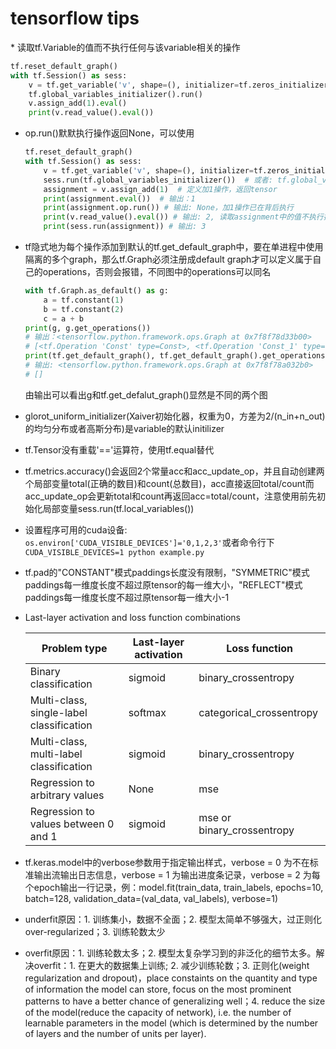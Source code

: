 <h1>tensorflow tips</h1>
* 读取tf.Variable的值而不执行任何与该variable相关的操作

  ```python
  tf.reset_default_graph()
  with tf.Session() as sess:
      v = tf.get_variable('v', shape=(), initializer=tf.zeros_initializer())
      tf.global_variables_initializer().run()
      v.assign_add(1).eval()
      print(v.read_value().eval())
  ```

* op.run()默默执行操作返回None，可以使用

  ```python
  tf.reset_default_graph()
  with tf.Session() as sess:
      v = tf.get_variable('v', shape=(), initializer=tf.zeros_initializer())
      sess.run(tf.global_variables_initializer())  # 或者: tf.global_variables_initializer().run()
      assignment = v.assign_add(1)  # 定义加1操作，返回tensor
      print(assignment.eval())  # 输出：1
      print(assignment.op.run()) # 输出: None，加1操作已在背后执行
      print(v.read_value().eval()) # 输出: 2, 读取assignment中的值不执行操作
      print(sess.run(assignment)) # 输出: 3
  ```

* tf隐式地为每个操作添加到默认的tf.get_default_graph中，要在单进程中使用隔离的多个graph，那么tf.Graph必须注册成default graph才可以定义属于自己的operations，否则会报错，不同图中的operations可以同名

  ```python
  with tf.Graph.as_default() as g:
      a = tf.constant(1)
      b = tf.constant(2)
      c = a + b
  print(g, g.get_operations())  
  # 输出：<tensorflow.python.framework.ops.Graph at 0x7f8f78d33b00>
  # [<tf.Operation 'Const' type=Const>, <tf.Operation 'Const_1' type=Const>, <tf.Operation 'add' type=Add>]
  print(tf.get_default_graph(), tf.get_default_graph().get_operations())
  # 输出: <tensorflow.python.framework.ops.Graph at 0x7f8f78a032b0>
  # []
  ```

  由输出可以看出g和tf.get_defalut_graph()显然是不同的两个图
  
* glorot_uniform_initializer(Xaiver初始化器，权重为0，方差为2/(n_in+n_out)的均匀分布或者高斯分布)是variable的默认initilizer

* tf.Tensor没有重载'=='运算符，使用tf.equal替代

* tf.metrics.accuracy()会返回2个常量acc和acc_update_op，并且自动创建两个局部变量total(正确的数目)和count(总数目)，acc直接返回total/count而acc_update_op会更新total和count再返回acc=total/count，注意使用前先初始化局部变量sess.run(tf.local_variables())

* 设置程序可用的cuda设备: `os.environ['CUDA_VISIBLE_DEVICES']='0,1,2,3'`或者命令行下`CUDA_VISIBLE_DEVICES=1 python example.py`

* tf.pad的"CONSTANT"模式paddings长度没有限制，"SYMMETRIC"模式paddings每一维度长度不超过原tensor的每一维大小，"REFLECT"模式paddings每一维度长度不超过原tensor每一维大小-1

* Last-layer activation and loss function combinations

  | **Problem type**                         | **Last-layer activation** | **Loss function**          |
  | ---------------------------------------- | ------------------------- | -------------------------- |
  | Binary classification                    | sigmoid                   | binary_crossentropy        |
  | Multi-class, single-label classification | softmax                   | categorical_crossentropy   |
  | Multi-class, multi-label classification  | sigmoid                   | binary_crossentropy        |
  | Regression to arbitrary values           | None                      | mse                        |
  | Regression to values between 0 and 1     | sigmoid                   | mse or binary_crossentropy |

* tf.keras.model中的verbose参数用于指定输出样式，verbose = 0 为不在标准输出流输出日志信息，verbose = 1 为输出进度条记录，verbose = 2 为每个epoch输出一行记录，例：model.fit(train_data, train_labels, epochs=10, batch=128, validation_data=(val_data, val_labels), verbose=1)

* underfit原因：1. 训练集小，数据不全面；2. 模型太简单不够强大，过正则化over-regularized；3. 训练轮数太少

* overfit原因：1. 训练轮数太多；2. 模型太复杂学习到的非泛化的细节太多。解决overfit：1. 在更大的数据集上训练; 2. 减少训练轮数；3.  正则化(weight regularization and dropout)，place constaints on the quantity and type of information the model can store, focus on the most prominent patterns to have a better chance of generalizing well；4. reduce the size of the model(reduce the capacity of network), i.e. the number of learnable parameters in the model (which is determined by the number of layers and the number of units per layer).
